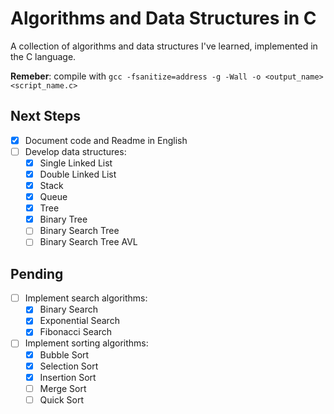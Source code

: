 # Algorithms and Data Structures in C

A collection of algorithms and data structures I've learned, implemented in the C language.

**Remeber**: compile with `gcc -fsanitize=address -g -Wall -o <output_name> <script_name.c>` 

## Next Steps
- [X] Document code and Readme in English
- [ ] Develop data structures:
  - [X] Single Linked List
  - [X] Double Linked List
  - [X] Stack
  - [X] Queue
  - [X] Tree
  - [X] Binary Tree
  - [ ] Binary Search Tree
  - [ ] Binary Search Tree AVL

## Pending

- [ ] Implement search algorithms:
  - [X] Binary Search
  - [X] Exponential Search
  - [X] Fibonacci Search
- [ ] Implement sorting algorithms:
  - [X] Bubble Sort
  - [X] Selection Sort
  - [X] Insertion Sort
  - [ ] Merge Sort
  - [ ] Quick Sort